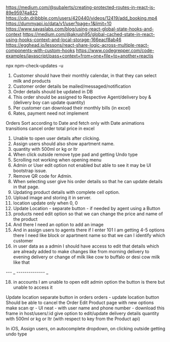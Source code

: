 <!-- add email login validation and phone number validation -->

https://medium.com/@subalerts/creating-protected-routes-in-react-js-89e95974a822
https://cdn.dribbble.com/users/420440/videos/12419/add_booking.mp4
https://dummyapi.io/data/v1/user?page=1&limit=10
https://www.savaslabs.com/blog/using-react-global-state-hooks-and-context
https://medium.com/@akrush95/global-cached-state-in-react-using-hooks-context-and-local-storage-166eacf8ab46
https://egghead.io/lessons/react-share-logic-across-multiple-react-components-with-custom-hooks
https://www.codegrepper.com/code-examples/javascript/pass+context+from+one+file+to+another+reactjs

npx npm-check-updates -u

1. Customer should have their monthly calendar, in that they can select milk and products
2. Customer order details be mailed/messaged/notification
3. Order details should be updated in DB
4. This order should be assigned to Respective Agent/delivery boy & (delivery boy can update quantity)
5. Per customer can download their monthly bills (in excel)
6. Rates, payment need not implement

Orders Sort according to Date and fetch only with Date
animations transitions
cancel order
total price in excel

1. Unable to open user details after clicking.
2. Assign users should also show apartment name.
3. quantity with 500ml or kg or ltr
4. When click outside remove type pad and getting Undo type
5. Scrolling not working when opening menu
6. Admin or User edit option not enabled but able to see it may be UI bootstrap issue.
7. Remove QR code for Admin.
8. When selecting user give his order details so that he can update details in that page.
9. Updating product details with complete cell option.
10. Upload image and storing it in server.
11. location update only when 0, 0
12. Update Location - separate button - if needed by agent using a Button
13. products need edit option so that we can change the price and name of the product
14. And there I need an option to add an image
15. And in assign users to agents there if I enter 101 I am getting 4-5 options there I need like block or apartment name so that we can I identify which customer
16. in user data as a admin I should have access to edit that details which are already added to make changes like from morning delivery to evening delivery or change of milk like cow to buffalo or desi cow milk like that

--- _ -------------- _

18. in accounts I am unable to open edit admin option the button is there but unable to access it


Update location separate button in orders
orders - update location button
Should be able to cancel the Order
Edit Product page with new options
make scan qr - UI neat - with user name and phone number - download this frame
in host/users/:id give option to edit/update delivery details
quantity with 500ml or kg or ltr (with respect to key from the Product api)

In iOS, Assign users, on autocomplete dropdown, on clicking outside getting undo type
